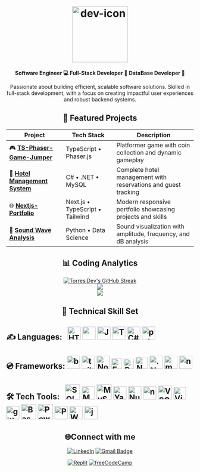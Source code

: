# <div align="center"><img src="https://torresjdev.github.io/Nextjs-Asset-Host/assets/icons/dev/dev-xl.svg" alt="dev-icon" height="150"/></div>

**<div align="center">Software Engineer 💻 Full-Stack Developer 🚀 DataBase Developer 📼</div>**

<p align="center">Passionate about building efficient, scalable software solutions. Skilled in full-stack development, with a focus on creating impactful user experiences and robust backend systems.</p>

## <div align="center">🚀 Featured Projects</div>

<div align="center">

| Project                                                                                             | Tech Stack                      | Description                                                    |
| --------------------------------------------------------------------------------------------------- | ------------------------------- | -------------------------------------------------------------- |
| 🎮 **[TS-Phaser-Game-Jumper](https://github.com/TorresjDev/TS-Phaser-Game-Jumper)**                 | TypeScript • Phaser.js          | Platformer game with coin collection and dynamic gameplay      |
| 🏨 **[Hotel Management System](https://github.com/TorresjDev/CSharp-Buff-Hotel-Management-System)** | C# • .NET • MySQL               | Complete hotel management with reservations and guest tracking |
| 🌐 **[Nextjs-Portfolio](https://github.com/TorresjDev/Nextjs-Portfoio)**                            | Next.js • TypeScript • Tailwind | Modern responsive portfolio showcasing projects and skills     |
| 🐍 **[Sound Wave Analysis](https://github.com/TorresjDev/Python-Sound-Wave-Analysis)**              | Python • Data Science           | Sound visualization with amplitude, frequency, and dB analysis |

</div>

## <div align="center">📊 Coding Analytics</div>

<div align="center">

<!-- ### Coding Hours: [![wakatime](https://wakatime.com/badge/user/aa8a1d84-7093-434e-b5c0-0e1a0b8be2e4.svg?style=plastic&color=blue-violet)](https://wakatime.com/@aa8a1d84-7093-434e-b5c0-0e1a0b8be2e4) & ![Profile Views](https://komarev.com/ghpvc/?username=TorresjDev&style=plastic&color=blueviolet) -->

<a href="https://gh-stats-gen.vercel.app/">
  <img src="https://github-readme-streak-stats.herokuapp.com/?user=TorresjDev&theme=tokyonight&hide_border=true&ring=820000" alt="TorresjDev's GitHub Streak" />
</a><br/>
<img align="center" src="https://github-readme-stats.vercel.app/api?username=TorresjDev&show_icons=true&theme=tokyonight&count_private=true&hide_border=true&hide=contribs"/><br/>
<a href="https://github.com/anuraghazra/github-readme-stats"><img align="center" src="https://github-readme-stats.vercel.app/api/top-langs/?username=TorresjDev&&theme=tokyonight&layout=compact&hide=jupyter+notebook&hide_border=true"/></a>
<!-- <img align="center" src="https://github-readme-stats.vercel.app/api/wakatime?username=@@Jtorres&layout=compact&theme=tokyonight&hide_border=true&hide=text,other,binary,tsconfig,markdown,xml,scss,git,git+config,json,YAML,image+(svg),mdx,ini,prisma,c"/> -->
<br/>

## 💼 Technical Skill Set

<div align="center">

  <div align="left"><h2>✍️ Languages:&nbsp;&nbsp;
      <a href="https://en.wikipedia.org/wiki/HTML5" target="_blank"><img src="https://torresjdev.github.io/Nextjs-Asset-Host/assets/icons/tech/html.svg" alt="HTML5" height="35"/></a>
      <a href="https://www.w3.org/Style/CSS/Overview.en.html" target="_blank"><img src="https://torresjdev.github.io/Nextjs-Asset-Host/assets/icons/tech/css.svg" alt="" height="35"></a>
      <a href="https://www.javascript.com/" target="_blank"><img src="https://profilinator.rishav.dev/skills-assets/javascript-original.svg" alt="JavaScript" height="35"/></a>
      <a href="https://www.typescriptlang.org/" target="_blank"><img src="https://profilinator.rishav.dev/skills-assets/typescript-original.svg" alt="TypeScript" height="35"/></a>
      <a href="https://docs.microsoft.com/en-us/dotnet/csharp/" target="_blank"><img src="https://profilinator.rishav.dev/skills-assets/csharp-original.svg" alt="C#" height="35"/></a>
      <a href="https://www.python.org/" target="_blank"><img src="https://torresjdev.github.io/Nextjs-Asset-Host/assets/icons/tech/py.svg" alt="python" height="35"></a></h2>
  </div>

  <div align="left"><h2>💿 Frameworks:     
      <a href="https://getbootstrap.com/" target="_blank"><img src="https://torresjdev.github.io/Nextjs-Asset-Host/assets/icons/tech/bootstrap.svg" alt="bootstrap" height="35"></a>
      <a href="https://tailwindcss.com/" target="_blank"><img src="https://torresjdev.github.io/Nextjs-Asset-Host/assets/icons/tech/tail.svg" alt="tailwindcss" height="35"></a>
      <a href="https://nodejs.org/" target="_blank"><img src="https://torresjdev.github.io/Nextjs-Asset-Host/assets/icons/tech/nodejs.svg" alt="Node.js" height="35"/></a>
      <a href="https://expressjs.com/" target="_blank"><img src="https://torresjdev.github.io/Nextjs-Asset-Host/assets/icons/tech/express-icon.svg" alt="Express.js" height="28"/></a>
      <a href="https://reactjs.org/" target="_blank"><img src="https://torresjdev.github.io/Nextjs-Asset-Host/assets/icons/tech/react.svg" alt="React" height="27" style="background-color: white"/></a>
      <a href="https://nextjs.org/" target="_blank"><img src="https://profilinator.rishav.dev/skills-assets/nextjs.png" alt="NextJS" height="32"/></a>
      <a href="https://dotnet.microsoft.com/download" target="_blank"><img src="https://torresjdev.github.io/Nextjs-Asset-Host/assets/icons/tech/dotnet.svg" alt=".Net" height="35"></a>
      <a href="https://matplotlib.org/" target="_blank"><img src="https://torresjdev.github.io/Nextjs-Asset-Host/assets/icons/tech/matplotlib.svg" alt="matplotlib" height="35"></a>
      <a href="https://numpy.org/" target="_blank"><img src="https://torresjdev.github.io/Nextjs-Asset-Host/assets/icons/tech/numpy.svg" alt="numpy" height="35"></a>
      </h2>
  </div>

  <!-- <div align="left"><h2>📦 Package Managers:&nbsp;   
      <a href="https://yarnpkg.com/" target="_blank"><img src="https://torresjdev.github.io/Nextjs-Asset-Host/assets/icons/tech/yarn.svg" alt="Yarn" height="35"/></a>
      <a href="https://www.nuget.org/" target="_blank"><img src="https://torresjdev.github.io/Nextjs-Asset-Host/assets/icons/tech/nuget.svg" alt="NuGet" height="35"/></a>
      <a href="https://www.npmjs.com/" target="_blank"><img src="https://www.vectorlogo.zone/logos/npmjs/npmjs-icon.svg" alt="npm" height="35"/></a>
      &nbsp;&nbsp;&nbsp;
      🗄️ Databases:&nbsp;&nbsp;  
      <a href="https://www.microsoft.com/en-us/sql-server" target="_blank"><img src="https://www.svgrepo.com/show/303229/microsoft-sql-server-logo.svg" alt="SQL Server" height="40"/></a>
      <a href="https://www.mongodb.com/" target="_blank"><img src="https://profilinator.rishav.dev/skills-assets/mongodb-original-wordmark.svg" alt="MongoDB" height="35"/></a>
      <a href="https://www.mysql.com/" target="_blank"><img src="https://torresjdev.github.io/Nextjs-Asset-Host/assets/icons/tech/mysql.svg" alt="MySql" height="40"/></a>
      </h2>
  </div> -->

  <div align="left"><h2>🛠️ Tech Tools:&nbsp;&nbsp;      
      <a href="https://www.microsoft.com/en-us/sql-server" target="_blank"><img src="https://www.svgrepo.com/show/303229/microsoft-sql-server-logo.svg" alt="SQL Server" height="40"/></a>
      <a href="https://www.mongodb.com/" target="_blank"><img src="https://profilinator.rishav.dev/skills-assets/mongodb-original-wordmark.svg" alt="MongoDB" height="35"/></a>
      <a href="https://www.mysql.com/" target="_blank"><img src="https://torresjdev.github.io/Nextjs-Asset-Host/assets/icons/tech/mysql.svg" alt="MySql" height="40"/></a>
      <a href="https://yarnpkg.com/" target="_blank"><img src="https://torresjdev.github.io/Nextjs-Asset-Host/assets/icons/tech/yarn.svg" alt="Yarn" height="35"/></a>
      <a href="https://www.nuget.org/" target="_blank"><img src="https://torresjdev.github.io/Nextjs-Asset-Host/assets/icons/tech/nuget.svg" alt="NuGet" height="35"/></a>
      <a href="https://www.npmjs.com/" target="_blank"><img src="https://www.vectorlogo.zone/logos/npmjs/npmjs-icon.svg" alt="npm" height="35"/></a>
      <a href="https://code.visualstudio.com/" target="_blank"><img src="https://torresjdev.github.io/Nextjs-Asset-Host/assets/icons/tech/vscode.svg" alt="VSCode" height="37"/></a>
      <a href="https://visualstudio.microsoft.com/" target="_blank"><img src="https://torresjdev.github.io/Nextjs-Asset-Host/assets/icons/tech/vs.svg" alt="Visual Studio" height="33"/></a>
      <a href="https://git-scm.com/" target="_blank"><img src="https://torresjdev.github.io/Nextjs-Asset-Host/assets/icons/tech/gitbash.svg" alt="gitbash" height="35"/></a>
      <a href="https://www.gnu.org/software/bash/" target="_blank"><img src="https://profilinator.rishav.dev/skills-assets/gnu_bash-icon.svg" alt="Bash" height="40"/></a>
      <a href="https://docs.microsoft.com/en-us/powershell/" target="_blank"><img src="https://profilinator.rishav.dev/skills-assets/powershell.png" alt="PowerShell" height="40"/></a>
      <a href="https://postman.com" target="_blank"><img src="https://www.vectorlogo.zone/logos/getpostman/getpostman-icon.svg" alt="Postman" height="35"/></a>
      <a href="https://wakatime.com" target="_blank"><img src="https://torresjdev.github.io/Nextjs-Asset-Host/assets/icons/tech/wakatime.svg" alt="WakaTime" height="35"/></a>
      <a href="https://jupyter.org/" target="_blank"><img src="https://torresjdev.github.io/Nextjs-Asset-Host/assets/icons/tech/jupyter.svg" alt="jupyter" height="35"></a>
      </h2>
  </div>

</div>

## <div align="center">🌐Connect with me</div>

<div align="center">

[![LinkedIn](https://custom-icon-badges.demolab.com/badge/-@torresjdev-0e76a8?logo=linkedin-white&logoColor=fff)](https://www.linkedin.com/in/torresjdev/) [![Gmail Badge](https://img.shields.io/badge/-j.torres3.dev@gmail.com-white?logoColor=red&logo=gmail)](mailto:j.torres3.dev@gmail.com)

[![Replit](https://img.shields.io/badge/Replit-F26207?logo=replit&logoColor=fff)](https://replit.com/@jtorres3dev) [![freeCodeCamp](https://img.shields.io/badge/freeCodeCamp-0A0A23?logo=freecodecamp&logoColor=fff)](https://www.freecodecamp.org/Dev-JTorres)

</div>  
<br/>
